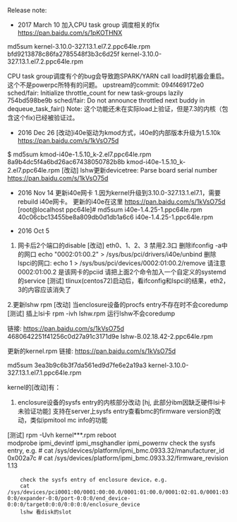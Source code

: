 Release note:

- 2017 March 10  加入CPU task group 调度相关的fix
https://pan.baidu.com/s/1pKOTHNX

md5sum kernel-3.10.0-327.13.1.el7.2.ppc64le.rpm
bfd9213878c86fa2785548f3b3c6d25f  kernel-3.10.0-327.13.1.el7.2.ppc64le.rpm

CPU task group调度有个的bug会导致跑SPARK/YARN call load时机器会重启。这个不是powerpc所特有的问题。
upstream的commit:
094f469172e0 sched/fair: Initialize throttle_count for new task-groups lazily
754bd598be9b sched/fair: Do not announce throttled next buddy in dequeue_task_fair()
Note:  这个功能还未在实际load上验证，但是7.3的内核（包含这个fix)已经被验证过。


- 2016 Dec 26 [改动]i40e驱动为kmod方式，i40e的内部版本升级为1.5.10k 
https://pan.baidu.com/s/1kVsO75d

$ md5sum kmod-i40e-1.5.10_k-2.el7.ppc64le.rpm
8a9b4dc5f4a6bd26ac67438050782b8b  kmod-i40e-1.5.10_k-2.el7.ppc64le.rpm 
[改动]
lshw更新devicetree: Parse board serial number
https://pan.baidu.com/s/1kVsO75d


- 2016 Nov 14 更新i40e网卡
1.因为kernel升级到3.10.0-327.13.1.el7.1，需要rebuild i40e网卡。
更新的i40e在这里 https://pan.baidu.com/s/1kVsO75d
[root@localhost ppc64le]# md5sum i40e-1.4.25-1.ppc64le.rpm 
40c06cbc13455be8a809db0d1db1a6c6 i40e-1.4.25-1.ppc64le.rpm


- 2016 Oct 5 
1. 网卡后2个端口的disable [改动] eth0、1、2、3 禁用2.3口 删除ifconfig
-a中的网口 echo "0002:01:00.2" >  /sys/bus/pci/drivers/i40e/unbind 删除
lspci的网口: echo 1 > /sys/bus/pci/devices/0002:01:00.2/remove
请注意0002:01:00.2 是该网卡的pciid
请把上面2个命令加入一个自定义的systemd的service 
[测试]
tlinux(centos72)启动后，看ifconfig和lspci的结果，eth2，3的内容应该消失了

2.更新lshw rpm [改动] 当enclosure设备的procfs entry不存在时不会coredump 
[测试]
插上lsi卡
rpm -ivh lshw.rpm
运行lshw不会coredump 

链接: https://pan.baidu.com/s/1kVsO75d
4680642251f41256c0d27a91c3171d9e  lshw-B.02.18.42-2.ppc64le.rpm


更新的kernel.rpm 
链接: https://pan.baidu.com/s/1kVsO75d

md5sum 3ea3b9c6b3f7da561ed9d7fe6e2a19a3
kernel-3.10.0-327.13.1.el7.1.ppc64le.rpm 

kernel的[改动]有：
1. enclosure设备的sysfs entry的内核部分改动 [hj, 此部分ibm因缺乏硬件lsi卡未验证功能]
支持在server上sysfs entry查看bmc的firmware version的改动，类似ipmitool mc info的功能

[测试]
        rpm -Uvh kernel***.rpm
        reboot    
        modprobe ipmi_devintf ipmi_msghandler ipmi_powernv
        check the sysfs entry, e.g. # cat
        /sys/devices/platform/ipmi_bmc.0933.32/manufacturer_id 0x002a7c # cat
        /sys/devices/platform/ipmi_bmc.0933.32/firmware_revision 1.13

        check the sysfs entry of enclosure device，e.g.
        cat /sys/devices/pci0001:00/0001:00:00.0/0001:01:00.0/0001:02:01.0/0001:03:00.0/host0/port-0:0/expander-0:0/port-0:0:0/end_device-0:0:0/target0:0:0/0:0:0:0/enclosure_device
        lshw 看disk的slot
